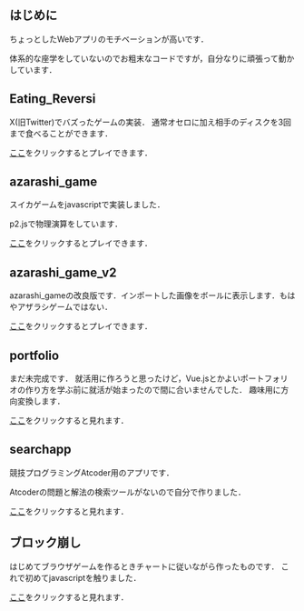 ## はじめに
ちょっとしたWebアプリのモチベーションが高いです．

体系的な座学をしていないのでお粗末なコードですが，自分なりに頑張って動かしています．

## Eating_Reversi
X(旧Twitter)でバズったゲームの実装．
通常オセロに加え相手のディスクを3回まで食べることができます．

[ここ](https://andoryoto.github.io/WebApplication/Eating_Reversi/)をクリックするとプレイできます．

## azarashi_game
スイカゲームをjavascriptで実装しました．

p2.jsで物理演算をしています．

[ここ](https://andoryoto.github.io/WebApplication/azarashi_game/)をクリックするとプレイできます．

## azarashi_game_v2
azarashi_gameの改良版です．インポートした画像をボールに表示します．もはやアザラシゲームではない．

[ここ](https://andoryoto.github.io/WebApplication/azarashi_game_v2/)をクリックするとプレイできます．

## portfolio
まだ未完成です．
就活用に作ろうと思ったけど，Vue.jsとかよいポートフォリオの作り方を学ぶ前に就活が始まったので間に合いませんでした．
趣味用に方向変換します．

[ここ](https://andoryoto.github.io/WebApplication/portfolio/)をクリックすると見れます．

## searchapp
競技プログラミングAtcoder用のアプリです．

Atcoderの問題と解法の検索ツールがないので自分で作りました．

[ここ](https://andoryoto.github.io/WebApplication/searchapp/)をクリックすると見れます．

## ブロック崩し
はじめてブラウザゲームを作るときチャートに従いながら作ったものです．
これで初めてjavascriptを触りました．

[ここ](https://andoryoto.github.io/WebApplication/ブロック崩し/lesson01.html)をクリックすると見れます．
